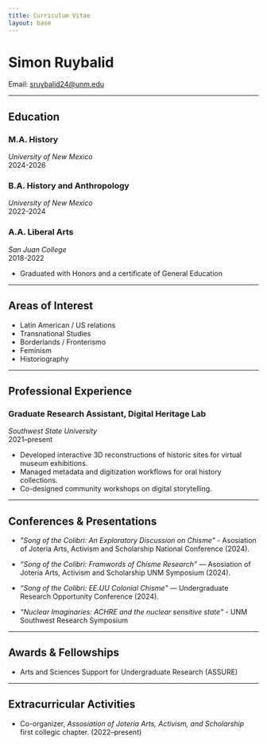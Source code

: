 ```yaml
---
title: Curriculum Vitae
layout: base
---
```


# Simon Ruybalid
Email: sruybalid24@unm.edu  

---

## Education


### M.A. History
*University of New Mexico*  
2024-2026   

### B.A. History and Anthropology
*University of New Mexico*  
2022-2024 

### A.A. Liberal Arts
*San Juan College*              
2018-2022       
- Graduated with Honors and a certificate of General Education

---

## Areas of Interest
- Latin American / US relations
- Transnational Studies
- Borderlands / Fronterismo
- Feminism
- Historiography

---

## Professional Experience

### Graduate Research Assistant, Digital Heritage Lab
*Southwest State University*  
2021–present  
- Developed interactive 3D reconstructions of historic sites for virtual museum exhibitions.  
- Managed metadata and digitization workflows for oral history collections.  
- Co-designed community workshops on digital storytelling.  
 

---

## Conferences & Presentations
- *"Song of the Colibri: An Exploratory Discussion on Chisme"* - Asosiation of Joteria Arts, Activism and Scholarship National Conference (2024).  

- *“Song of the Colibri: Framwords of Chisme Research”* — Asosiation of Joteria Arts, Activism and Scholarship UNM Symposium (2024).  
- *“Song of the Colibri: EE.UU Colonial Chisme"* — Undergraduate Research Opportunity Conference (2024). 
- *“Nuclear Imaginaries: ACHRE and the nuclear sensitive state"* - UNM Southwest Research Symposium 

---

## Awards & Fellowships
- Arts and Sciences Support for Undergraduate Research (ASSURE)

---

## Extracurricular Activities
- Co-organizer, *Assosiation of Joteria Arts, Activism, and Scholarship* first collegic chapter. (2022–present)  
